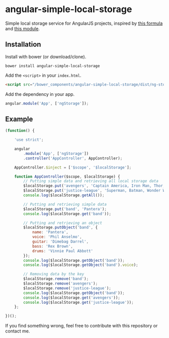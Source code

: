 # angular-simple-local-storage
Simple local storage service for AngularJS projects, inspired by [this formula](http://learn.ionicframework.com/formulas/localstorage/) and [this module](https://github.com/angular/bower-angular-cookies).

## Installation

Install with bower (or download/clone).
```shell
bower install angular-simple-local-storage
```

Add the `<script>` in your `index.html`.
```html
<script src="/bower_components/angular-simple-local-storage/dist/ng-storage.min.js"></script>
```

Add the dependency in your app.
```javascript
angular.module('App', ['ngStorage']);
```
## Example
```javascript
(function() {

	'use strict';

	angular
		.module('App', ['ngStorage'])
		.controller('AppController', AppController);

	AppController.$inject = ['$scope', '$localStorage'];

	function AppController($scope, $localStorage) {
	    // Putting simple data and retrieving all local storage data
		$localStorage.put('avengers', 'Captain America, Iron Man, Thor, Hulk, Black Widow and Hawkeye');
		$localStorage.put('justice-league', 'Superman, Batman, Wonder Woman, Flash, Aquaman, Green Lantern and Cyborg.');
		console.log($localStorage.getAll());

		// Putting and retrieving simple data
		$localStorage.put('band', 'Pantera');
		console.log($localStorage.get('band'));

		// Putting and retrieving an object
		$localStorage.putObject('band', {
			name: 'Pantera',
			voice: 'Phil Anselmo',
			guitar: 'Dimebag Darrel',
			bass: 'Rex Brown',
			drums: 'Vinnie Paul Abbott'
		});
		console.log($localStorage.getObject('band'));
		console.log($localStorage.getObject('band').voice);

		// Removing data by the key
		$localStorage.remove('band');
		$localStorage.remove('avengers');
		$localStorage.remove('justice-league');
		console.log($localStorage.getObject('band'));
		console.log($localStorage.get('avengers'));
		console.log($localStorage.get('justice-league'));
	};

})();
```

If you find something wrong, feel free to contribute with this repository or contact me.